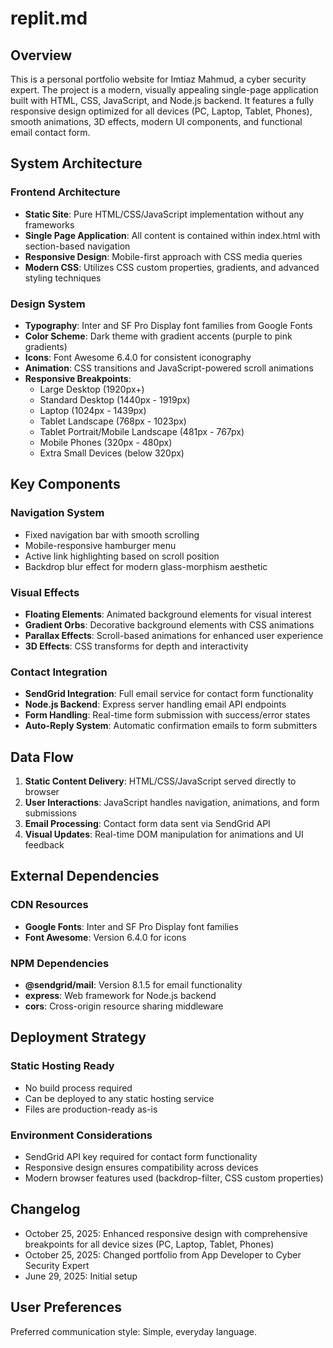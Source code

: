# replit.md

## Overview

This is a personal portfolio website for Imtiaz Mahmud, a cyber security expert. The project is a modern, visually appealing single-page application built with HTML, CSS, JavaScript, and Node.js backend. It features a fully responsive design optimized for all devices (PC, Laptop, Tablet, Phones), smooth animations, 3D effects, modern UI components, and functional email contact form.

## System Architecture

### Frontend Architecture
- **Static Site**: Pure HTML/CSS/JavaScript implementation without any frameworks
- **Single Page Application**: All content is contained within index.html with section-based navigation
- **Responsive Design**: Mobile-first approach with CSS media queries
- **Modern CSS**: Utilizes CSS custom properties, gradients, and advanced styling techniques

### Design System
- **Typography**: Inter and SF Pro Display font families from Google Fonts
- **Color Scheme**: Dark theme with gradient accents (purple to pink gradients)
- **Icons**: Font Awesome 6.4.0 for consistent iconography
- **Animation**: CSS transitions and JavaScript-powered scroll animations
- **Responsive Breakpoints**: 
  - Large Desktop (1920px+)
  - Standard Desktop (1440px - 1919px)
  - Laptop (1024px - 1439px)
  - Tablet Landscape (768px - 1023px)
  - Tablet Portrait/Mobile Landscape (481px - 767px)
  - Mobile Phones (320px - 480px)
  - Extra Small Devices (below 320px)

## Key Components

### Navigation System
- Fixed navigation bar with smooth scrolling
- Mobile-responsive hamburger menu
- Active link highlighting based on scroll position
- Backdrop blur effect for modern glass-morphism aesthetic

### Visual Effects
- **Floating Elements**: Animated background elements for visual interest
- **Gradient Orbs**: Decorative background elements with CSS animations
- **Parallax Effects**: Scroll-based animations for enhanced user experience
- **3D Effects**: CSS transforms for depth and interactivity

### Contact Integration
- **SendGrid Integration**: Full email service for contact form functionality
- **Node.js Backend**: Express server handling email API endpoints
- **Form Handling**: Real-time form submission with success/error states
- **Auto-Reply System**: Automatic confirmation emails to form submitters

## Data Flow

1. **Static Content Delivery**: HTML/CSS/JavaScript served directly to browser
2. **User Interactions**: JavaScript handles navigation, animations, and form submissions
3. **Email Processing**: Contact form data sent via SendGrid API
4. **Visual Updates**: Real-time DOM manipulation for animations and UI feedback

## External Dependencies

### CDN Resources
- **Google Fonts**: Inter and SF Pro Display font families
- **Font Awesome**: Version 6.4.0 for icons

### NPM Dependencies
- **@sendgrid/mail**: Version 8.1.5 for email functionality
- **express**: Web framework for Node.js backend
- **cors**: Cross-origin resource sharing middleware

## Deployment Strategy

### Static Hosting Ready
- No build process required
- Can be deployed to any static hosting service
- Files are production-ready as-is

### Environment Considerations
- SendGrid API key required for contact form functionality
- Responsive design ensures compatibility across devices
- Modern browser features used (backdrop-filter, CSS custom properties)

## Changelog

- October 25, 2025: Enhanced responsive design with comprehensive breakpoints for all device sizes (PC, Laptop, Tablet, Phones)
- October 25, 2025: Changed portfolio from App Developer to Cyber Security Expert
- June 29, 2025: Initial setup

## User Preferences

Preferred communication style: Simple, everyday language.